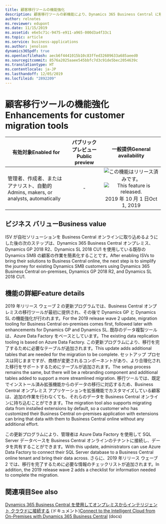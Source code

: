 ```yaml
---
title: 顧客移行ツールの機能強化
description: 顧客移行ツールの新機能により、Dynamics 365 Business Central に移行する顧客に対する移行エクスペリエンスが向上します。
author: relnotes
ms.reviewer: edupont
ms.date: 11/15/2019
ms.assetid: e6e5c71c-9475-e911-a965-000d3a4f33c1
ms.topic: article
ms.service: business-applications
ms.author: jenolson
dynamics365pdf: true
ms.openlocfilehash: aecb6f4441015b10c83ffed32609633a685aeed0
ms.sourcegitcommit: 8576a2025aaee545bbfc7d3c91de5bec2054639c
ms.translationtype: HT
ms.contentlocale: ja-JP
ms.lasthandoff: 12/05/2019
ms.locfileid: "2892209"
---
```

# <a name="enhancements-for-customer-migration-tools"></a><span data-ttu-id="50c5f-103">顧客移行ツールの機能強化</span><span class="sxs-lookup"><span data-stu-id="50c5f-103">Enhancements for customer migration tools</span></span>


| <span data-ttu-id="50c5f-104">有効対象</span><span class="sxs-lookup"><span data-stu-id="50c5f-104">Enabled for</span></span>    |  <span data-ttu-id="50c5f-105">パブリック プレビュー</span><span class="sxs-lookup"><span data-stu-id="50c5f-105">Public preview</span></span> | <span data-ttu-id="50c5f-106">一般提供</span><span class="sxs-lookup"><span data-stu-id="50c5f-106">General availability</span></span> | 
| ---------- | :----------: |:----------: |
|<span data-ttu-id="50c5f-107">管理者、作成者、またはアナリスト、自動的</span><span class="sxs-lookup"><span data-stu-id="50c5f-107">Admins, makers, or analysts, automatically</span></span>|-| <span data-ttu-id="50c5f-108">![この機能はリリース済みです。](/dynamics365-release-plan/media/green-checkmark.png "この機能はリリース済みです。")</span><span class="sxs-lookup"><span data-stu-id="50c5f-108">![This feature is released.](/dynamics365-release-plan/media/green-checkmark.png "This feature is released.")</span></span> <span data-ttu-id="50c5f-109">2019 年 10 月 1 日</span><span class="sxs-lookup"><span data-stu-id="50c5f-109">Oct 1, 2019</span></span>|


## <a name="business-value"></a><span data-ttu-id="50c5f-110">ビジネス バリュー</span><span class="sxs-lookup"><span data-stu-id="50c5f-110">Business value</span></span>
<!-- bv start -->
<span data-ttu-id="50c5f-111">ISV が自社ソリューションを Business Central オンラインに取り込めるようにした後の次のステップは、Dynamics 365 Business Central オンプレミス、Dynamics GP 2018 R2、Dynamics SL 2018 CU1 を使用している既存の Dynamics SMB の顧客の作業を簡素化することです。</span><span class="sxs-lookup"><span data-stu-id="50c5f-111">After enabling ISVs to bring their solutions to Business Central online, the next step is to simplify the journey for existing Dynamics SMB customers using Dynamics 365 Business Central on-premises, Dynamics GP 2018 R2, and Dynamics SL 2018 CU1.</span></span>
<!-- bv end -->



## <a name="feature-details"></a><span data-ttu-id="50c5f-112">機能の詳細</span><span class="sxs-lookup"><span data-stu-id="50c5f-112">Feature details</span></span>
<!--feature detail start -->
<span data-ttu-id="50c5f-113">2019 年リリース ウェーブ 2 の更新プログラムでは、Business Central オンプレミスの移行ツールが最初に提供され、その後で Dynamics GP と Dynamics SL の機能強化が行われます。</span><span class="sxs-lookup"><span data-stu-id="50c5f-113">For the 2019 release wave 2 update, migration tooling for Business Central on-premises comes first, followed later with enhancements for Dynamics GP and Dynamics SL.</span></span> <span data-ttu-id="50c5f-114">既存のデータ複製ツールは、Azure Data Factory をベースとしています。</span><span class="sxs-lookup"><span data-stu-id="50c5f-114">The existing data replication tooling is based on Azure Data Factory.</span></span> <span data-ttu-id="50c5f-115">この更新プログラムにより、移行を完了するために必要なテーブルが追加されます。</span><span class="sxs-lookup"><span data-stu-id="50c5f-115">This update adds additional tables that are needed for the migration to be complete.</span></span> <span data-ttu-id="50c5f-116">セットアップ プロセスは同じままですが、商標が変更されるコンポーネントがあり、より合理化された移行をサポートするためにテーブルが追加されます。</span><span class="sxs-lookup"><span data-stu-id="50c5f-116">The setup process remains the same, but there will be a rebranding component and additional tables added to support a more streamlined migration.</span></span> <span data-ttu-id="50c5f-117">移行ツールでは、既定でインストール済み拡張機能からのデータの移行に対応するため、Business Central オンプレミス アプリケーションを拡張機能でカスタマイズしている顧客は、追加の作業を行わなくても、それらのデータを Business Central オンラインに持ち込むことができます。</span><span class="sxs-lookup"><span data-stu-id="50c5f-117">The migration tool also supports migrating data from installed extensions by default, so a customer who has customized their Business Central on-premises application with extensions can bring that data with them to Business Central online without any additional effort.</span></span>

<span data-ttu-id="50c5f-118">この更新プログラムにより、管理者は Azure Data Factory を使用して SQL Server データベースを Business Central オンラインのテナントに接続し、データを共有することができます。</span><span class="sxs-lookup"><span data-stu-id="50c5f-118">With this update, administrators can use Azure Data Factory to connect their SQL Server database to a Business Central online tenant and bring their data across.</span></span> <span data-ttu-id="50c5f-119">さらに、2019 年リリース ウェーブ 2 では、移行を完了するために必要な情報のチェックリストが追加されます。</span><span class="sxs-lookup"><span data-stu-id="50c5f-119">In addition, the 2019 release wave 2 adds a checklist for information needed to complete the migration.</span></span>
<!--feature detail end -->










## <a name="see-also"></a><span data-ttu-id="50c5f-120">関連項目</span><span class="sxs-lookup"><span data-stu-id="50c5f-120">See also</span></span>

<span data-ttu-id="50c5f-121">[Dynamics 365 Business Central を使用してオンプレミスからインテリジェント クラウドに接続する](https://docs.microsoft.com/dynamics365/business-central/dev-itpro/administration/about-intelligent-edge) (ドキュメント)</span><span class="sxs-lookup"><span data-stu-id="50c5f-121">[Connect to the Intelligent Cloud from On-Premises with Dynamics 365 Business Central](https://docs.microsoft.com/dynamics365/business-central/dev-itpro/administration/about-intelligent-edge) (docs)</span></span>
